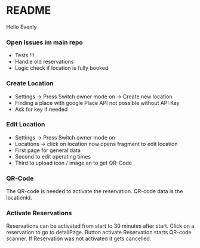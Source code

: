 # README #

Hello Evenly

### Open Issues im main repo ###

* Tests !!!
* Handle old reservations
* Logic check if location is fully booked


### Create Location 
* Settings -> Press Switch owner mode on -> Create new location
* Finding a place with google Place API not possible without API Key
* Ask for key if needed

### Edit Location
* Settings -> Press Switch owner mode on
* Locations -> click on location now opens fragment to edit location
* First page for general data
* Second to edit operating times
* Third to upload icon / image an to get QR-Code

### QR-Code
The QR-code is needed to activate the reservation.
QR-code data is the locationId.

### Activate Reservations
Reservations can be activated from start to 30 minutes after start.
Click on a reservation to go to detailPage.
Button activate Reservation starts QR-code scanner.
If Reservation was not activated it gets cancelled.